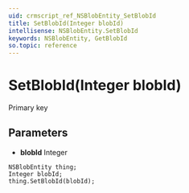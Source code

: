 ```yaml
---
uid: crmscript_ref_NSBlobEntity_SetBlobId
title: SetBlobId(Integer blobId)
intellisense: NSBlobEntity.SetBlobId
keywords: NSBlobEntity, GetBlobId
so.topic: reference
---
```


# SetBlobId(Integer blobId)

Primary key

## Parameters

* **blobId** Integer

```crmscript
NSBlobEntity thing;
Integer blobId;
thing.SetBlobId(blobId);
```

